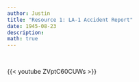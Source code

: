 ```yaml
---
author: Justin
title: "Resource 1: LA-1 Accident Report"
date: 1945-08-23
description: 
math: true
---
```


<br>

{{< youtube ZVptC60CUWs >}}

